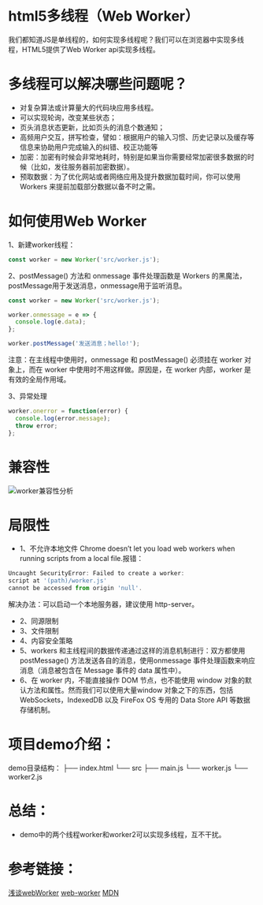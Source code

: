 # html5多线程（Web Worker）
我们都知道JS是单线程的，如何实现多线程呢？我们可以在浏览器中实现多线程，HTML5提供了Web Worker api实现多线程。

# 多线程可以解决哪些问题呢？
* 对复杂算法或计算量大的代码块应用多线程。
* 可以实现轮询，改变某些状态；
* 页头消息状态更新，比如页头的消息个数通知；
* 高频用户交互，拼写检查，譬如：根据用户的输入习惯、历史记录以及缓存等信息来协助用户完成输入的纠错、校正功能等
* 加密：加密有时候会非常地耗时，特别是如果当你需要经常加密很多数据的时候（比如，发往服务器前加密数据）。
* 预取数据：为了优化网站或者网络应用及提升数据加载时间，你可以使用 Workers 来提前加载部分数据以备不时之需。

# 如何使用Web Worker
1、新建worker线程：
```js
const worker = new Worker('src/worker.js');
```
2、postMessage() 方法和 onmessage 事件处理函数是 Workers 的黑魔法，postMessage用于发送消息，onmessage用于监听消息。
```js
const worker = new Worker('src/worker.js');

worker.onmessage = e => {
  console.log(e.data);
};

worker.postMessage('发送消息；hello!');
```
注意：在主线程中使用时，onmessage 和 postMessage() 必须挂在 worker 对象上，而在 worker 中使用时不用这样做。原因是，在 worker 内部，worker 是有效的全局作用域。

3、异常处理
```js
worker.onerror = function(error) {
  console.log(error.message);
  throw error;
};
```

# 兼容性
![worker兼容性分析](https://raw.githubusercontent.com/chenfengyanyu/my-web-accumulation/master/images/webworker/hack.png)

# 局限性
* 1、不允许本地文件
Chrome doesn’t let you load web workers when running scripts from a local file.报错：
```js
Uncaught SecurityError: Failed to create a worker: 
script at '(path)/worker.js' 
cannot be accessed from origin 'null'.
```
解决办法：可以启动一个本地服务器，建议使用 http-server。

* 2、同源限制
* 3、文件限制
* 4、内容安全策略
* 5、workers 和主线程间的数据传递通过这样的消息机制进行：双方都使用 postMessage() 方法发送各自的消息，使用onmessage 事件处理函数来响应消息（消息被包含在 Message 事件的 data 属性中）。
* 6、在 worker 内，不能直接操作 DOM 节点，也不能使用 window 对象的默认方法和属性。然而我们可以使用大量window 对象之下的东西，包括 WebSockets，IndexedDB 以及 FireFox OS 专用的 Data Store API 等数据存储机制。

# 项目demo介绍：
demo目录结构：
├── index.html
└── src
    ├── main.js
    └── worker.js
    └── worker2.js

# 总结：
* demo中的两个线程worker和worker2可以实现多线程，互不干扰。

# 参考链接：
[浅谈webWorker](https://www.cnblogs.com/giggle/p/5350288.html)
[web-worker](http://jartto.wang/2018/12/26/web-worker/)
[MDN](https://developer.mozilla.org/zh-CN/docs/Web/API/Web_Workers_API/Using_web_workers)
